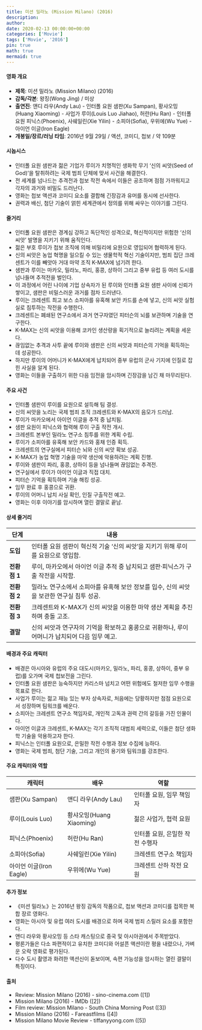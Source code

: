 ```yaml
---
title: 미션 밀라노 (Mission Milano) (2016)
description: 
author: 
date: 2020-02-13 00:00:00+00:00
categories: ['Movie']
tags: ['Movie', '2016']
pin: true
math: true
mermaid: true
---
```

#### 영화 개요

- **제목**: 미션 밀라노 (Mission Milano) (2016)  
- **감독/각본**: 왕징(Wong Jing) / 미상  
- **출연진**: 앤디 라우(Andy Lau) - 인터폴 요원 샘판(Xu Sampan), 황샤오밍(Huang Xiaoming) - 사업가 루이(Louis Luo Jiahao), 허란(Hu Ran) - 인터폴 요원 피닉스(Phoenix), 사쉐일린(Xie Yilin) - 소피아(Sofia), 우위에(Wu Yue) - 아이언 이글(Iron Eagle)  
- **개봉일/장르/러닝 타임**: 2016년 9월 29일 / 액션, 코미디, 첩보 / 약 109분  

#### 시놉시스

- 인터폴 요원 샘판과 젊은 기업가 루이가 치명적인 생화학 무기 ‘신의 씨앗(Seed of God)’을 탈취하려는 국제 범죄 단체에 맞서 사건을 해결한다.  
- 전 세계를 넘나드는 추격전과 첩보 작전 속에서 이들은 공조하며 점점 가까워지고 각자의 과거와 비밀도 드러난다.  
- 영화는 첩보 액션과 코미디 요소를 결합해 긴장감과 유머를 동시에 선사한다.  
- 권력과 배신, 첨단 기술이 얽힌 세계관에서 정의를 위해 싸우는 이야기를 그린다.  

#### 줄거리

- 인터폴 요원 샘판은 경계심 강하고 독단적인 성격으로, 혁신적이지만 위험한 ‘신의 씨앗’ 발명을 지키기 위해 움직인다.  
- 젊은 부호 루이가 첩보 조직에 의해 비밀리에 요원으로 영입되어 협력하게 된다.  
- 신의 씨앗은 농업 혁명을 일으킬 수 있는 생물학적 혁신 기술이지만, 범죄 집단 크레센트가 이를 빼앗아 거대 마약 조직 K-MAX에 넘기려 한다.  
- 샘판과 루이는 마카오, 밀라노, 파리, 홍콩, 상하이 그리고 중부 유럽 등 여러 도시를 넘나들며 추적전을 벌인다.  
- 이 과정에서 어린 나이에 기업 상속자가 된 루이와 인터폴 요원 샘판 사이에 신뢰가 쌓이고, 샘판은 비밀스러운 과거를 점차 드러낸다.  
- 루이는 크레센트 최고 보스 소피아를 유혹해 보안 카드를 손에 넣고, 신의 씨앗 실험실로 침투하는 작전을 수행한다.  
- 크레센트는 폐쇄된 연구소에서 과거 연구자였던 피터슨의 뇌를 보관하며 기술을 연구한다.  
- K-MAX는 신의 씨앗을 이용해 코카인 생산량을 획기적으로 늘리려는 계획을 세운다.  
- 끊임없는 추격과 사투 끝에 루이와 샘판은 신의 씨앗과 피터슨의 기억을 획득하는 데 성공한다.  
- 하지만 루이의 어머니가 K-MAX에게 납치되어 중부 유럽의 군사 기지에 인질로 잡힌 사실을 알게 된다.  
- 영화는 이들을 구출하기 위한 다음 임전을 암시하며 긴장감을 남긴 채 마무리된다.  

#### 주요 사건

- 인터폴 샘판이 루이를 요원으로 설득해 팀 결성.  
- 신의 씨앗을 노리는 국제 범죄 조직 크레센트와 K-MAX의 음모가 드러남.  
- 루이가 마카오에서 아이언 이글을 추적 중 납치됨.  
- 샘판 요원이 피닉스와 협력해 루이 구출 작전 개시.  
- 크레센트 본부인 밀라노 연구소 침투를 위한 계획 수립.  
- 루이가 소피아를 유혹해 보안 카드와 홍채 인증 획득.  
- 크레센트의 연구실에서 피터슨 뇌와 신의 씨앗 확보 성공.  
- K-MAX가 농업 혁명 기술을 마약 생산에 악용하려는 계획 진행.  
- 루이와 샘판이 파리, 홍콩, 상하이 등을 넘나들며 끊임없는 추격전.  
- 연구실에서 루이가 아이언 이글과 직접 대치.  
- 피터슨 기억을 획득하며 기술 해킹 성공.  
- 임무 완료 후 홍콩으로 귀환.  
- 루이의 어머니 납치 사실 확인, 인질 구출작전 예고.  
- 영화는 이후 이야기를 암시하며 열린 결말로 끝남.  

#### 상세 줄거리

| **단계**    | **내용**                                                                                 |
|-------------|------------------------------------------------------------------------------------------|
| **도입**    | 인터폴 요원 샘판이 혁신적 기술 ‘신의 씨앗’을 지키기 위해 루이를 요원으로 영입함.            |
| **전환점 1**| 루이, 마카오에서 아이언 이글 추적 중 납치되고 샘판·피닉스가 구출 작전을 시작함.             |
| **전환점 2**| 밀라노 연구소에서 소피아를 유혹해 보안 정보를 입수, 신의 씨앗을 보관한 연구실 침투 성공.       |
| **전환점 3**| 크레센트와 K-MAX가 신의 씨앗을 이용한 마약 생산 계획을 추진하며 충돌 고조.                    |
| **결말**    | 신의 씨앗과 연구자의 기억을 확보하고 홍콩으로 귀환하나, 루이 어머니가 납치되어 다음 임무 예고. |

#### 배경과 주요 캐릭터

- 배경은 아시아와 유럽의 주요 대도시(마카오, 밀라노, 파리, 홍콩, 상하이, 중부 유럽)를 오가며 국제 첩보전을 그린다.  
- 인터폴 요원 샘판은 능숙하지만 카리스마 넘치고 어떤 위험에도 철저한 임무 수행을 목표로 한다.  
- 사업가 루이는 젊고 재능 있는 부자 상속자로, 처음에는 당황하지만 점점 요원으로서 성장하며 팀워크를 배운다.  
- 소피아는 크레센트 연구소 책임자로, 개인적 고독과 권력 간의 갈등을 가진 인물이다.  
- 아이언 이글과 크레센트, K-MAX는 각기 조직적 대범죄 세력으로, 이들은 첨단 생화학 기술을 악용하고자 한다.  
- 피닉스는 인터폴 요원으로, 은밀한 작전 수행과 정보 수집에 능하다.  
- 영화는 국제 범죄, 첨단 기술, 그리고 개인의 용기와 팀워크를 강조한다.  

#### 주요 캐릭터와 역할

| **캐릭터**      | **배우**          | **역할**                            |
|-----------------|-------------------|-----------------------------------|
| 샘판(Xu Sampan)  | 앤디 라우(Andy Lau)    | 인터폴 요원, 임무 책임자               |
| 루이(Louis Luo)  | 황샤오밍(Huang Xiaoming) | 젊은 사업가, 협력 요원                 |
| 피닉스(Phoenix) | 허란(Hu Ran)          | 인터폴 요원, 은밀한 작전 수행자          |
| 소피아(Sofia)    | 사쉐일린(Xie Yilin)    | 크레센트 연구소 책임자                  |
| 아이언 이글(Iron Eagle) | 우위에(Wu Yue)          | 크레센트 산하 작전 요원                  |

#### 추가 정보

- 《미션 밀라노》는 2016년 왕징 감독의 작품으로, 첩보 액션과 코미디를 접목한 복합 장르 영화다.  
- 영화는 아시아 및 유럽 여러 도시를 배경으로 하며 국제 범죄 스릴러 요소를 포함한다.  
- 앤디 라우와 황샤오밍 등 스타 캐스팅으로 중국 및 아시아권에서 주목받았다.  
- 평론가들은 다소 파편적이고 유치한 코미디와 어설픈 액션이란 평을 내렸으나, 가벼운 오락 영화로 평가된다.  
- 다수 도시 촬영과 화려한 액션신이 돋보이며, 속편 가능성을 암시하는 열린 결말이 특징이다.  

#### 출처

- Review: Mission Milano (2016) - sino-cinema.com ([1])  
- Mission Milano (2016) - IMDb ([2])  
- Film review: Mission Milano - South China Morning Post ([3])  
- Mission Milano (2016) - Fareastfilms ([4])  
- Mission Milano Movie Review - tiffanyyong.com ([5])
